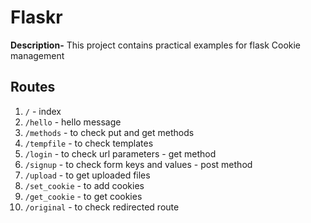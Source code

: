 # Flaskr
**Description-** This project contains practical examples for flask Cookie management 

## Routes
1. `/` - index
2. `/hello` - hello message
3. `/methods` - to check put and get methods
4. `/tempfile` - to check templates
5. `/login` - to check url parameters - get method
6. `/signup` - to check form keys and values - post method
7. `/upload` - to get uploaded files
8. `/set_cookie` - to add cookies
9. `/get_cookie` - to get cookies
10. `/original` - to check redirected route
